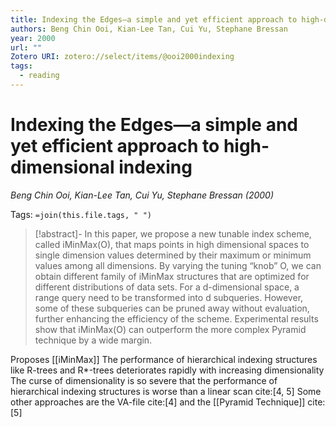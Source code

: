 ```yaml
---
title: Indexing the Edges—a simple and yet efficient approach to high-dimensional indexing
authors: Beng Chin Ooi, Kian-Lee Tan, Cui Yu, Stephane Bressan
year: 2000
url: ""
Zotero URI: zotero://select/items/@ooi2000indexing
tags:
  - reading
---
```


# Indexing the Edges—a simple and yet efficient approach to high-dimensional indexing  
_Beng Chin Ooi, Kian-Lee Tan, Cui Yu, Stephane Bressan (2000)_

Tags: `=join(this.file.tags, " ")`

> [!abstract]-
> In this paper, we propose a new tunable index scheme, called iMinMax(O), that maps points in high dimensional spaces to single dimension values determined by their maximum or minimum values among all dimensions. By varying the tuning “knob” O, we can obtain different family of iMinMax structures that are optimized for different distributions of data sets. For a d-dimensional space, a range query need to be transformed into d subqueries. However, some of these subqueries can be pruned away without evaluation, further enhancing the efficiency of the scheme. Experimental results show that iMinMax(O) can outperform the more complex Pyramid technique by a wide margin.

Proposes [[iMinMax]]
The performance of hierarchical indexing structures like R-trees and R*-trees deteriorates rapidly with increasing dimensionality
The curse of dimensionality is so severe that the performance of hierarchical indexing structures is worse than a linear scan cite:[4, 5]
Some other approaches are the VA-file cite:[4] and the [[Pyramid Technique]] cite:[5]

